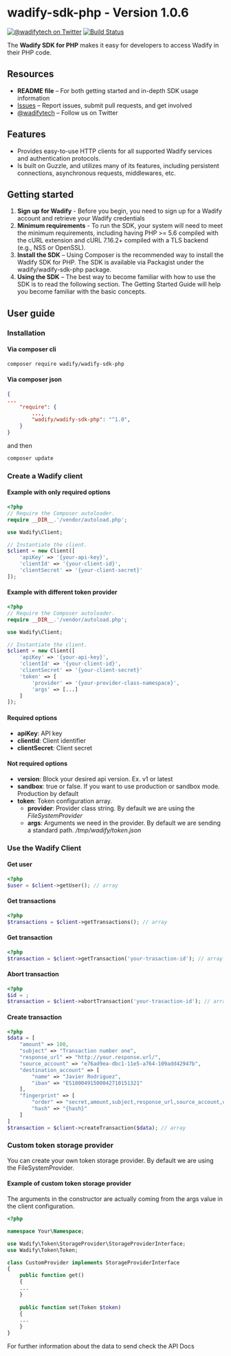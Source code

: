 # wadify-sdk-php - Version 1.0.6

[![@wadifytech on Twitter](http://img.shields.io/badge/twitter-%40wadifytech-blue.svg?style=flat)](https://twitter.com/wadifytech)
[![Build Status](https://travis-ci.org/wadify/wadify-sdk-php.svg?branch=master)](https://travis-ci.org/wadify/wadify-sdk-php)

The **Wadify SDK for PHP** makes it easy for developers to access Wadify in their PHP code.

## Resources

* **README file** – For both getting started and in-depth SDK usage information
* [Issues](https://github.com/wadify/wadify-sdk-php/issues) – Report issues, submit pull requests, and get involved
* [@wadifytech](https://twitter.com/wadifytech) – Follow us on Twitter

## Features

* Provides easy-to-use HTTP clients for all supported Wadify services and authentication protocols.
* Is built on Guzzle, and utilizes many of its features, including persistent connections, asynchronous requests, middlewares, etc.

## Getting started

1. **Sign up for Wadify** - Before you begin, you need to sign up for a Wadify account and retrieve your Wadify credentials
2. **Minimum requirements** - To run the SDK, your system will need to meet the minimum requirements, including having PHP >= 5.6 compiled with the cURL extension and cURL 7.16.2+ compiled with a TLS backend (e.g., NSS or OpenSSL).
3. **Install the SDK** – Using Composer is the recommended way to install the Wadify SDK for PHP. The SDK is available via Packagist under the wadify/wadify-sdk-php package.
4. **Using the SDK** – The best way to become familiar with how to use the SDK is to read the following section. The Getting Started Guide will help you become familiar with the basic concepts.

## User guide

### Installation

#### Via composer cli

```bash
composer require wadify/wadify-sdk-php
```

#### Via composer json 
```json
{
...
	"require": {
		...,
		"wadify/wadify-sdk-php": "^1.0",
	}
}
```
and then

```bash
composer update
```

### Create a Wadify client


#### Example with only required options
```php
<?php
// Require the Composer autoloader.
require __DIR__.'/vendor/autoload.php';

use Wadify\Client;

// Instantiate the client.
$client = new Client([
    'apiKey' => '{your-api-key}',
    'clientId' => '{your-client-id}',
    'clientSecret' => '{your-client-secret}'
]);
```

#### Example with different token provider
```php
<?php
// Require the Composer autoloader.
require __DIR__.'/vendor/autoload.php';

use Wadify\Client;

// Instantiate the client.
$client = new Client([
    'apiKey' => '{your-api-key}',
    'clientId' => '{your-client-id}',
    'clientSecret' => '{your-client-secret}'
    'token' => [
        'provider' => '{your-provider-class-namespace}',
        'args' => [...]
    ]
]);
```

#### Required options

* **apiKey**: API key
* **clientId**: Client identifier
* **clientSecret**: Client secret

#### Not required options

* **version**: Block your desired api version. Ex. v1 or latest
* **sandbox**: true or false. If you want to use production or sandbox mode. Production by default
* **token**: Token configuration array.
    * **provider**: Provider class string. By default we are using the _FileSystemProvider_
    * **args**: Arguments we need in the provider. By default we are sending a standard path. _/tmp/wadify/token.json_

### Use the Wadify Client

#### Get user
```php
<?php
$user = $client->getUser(); // array
```

#### Get transactions
```php
<?php
$transactions = $client->getTransactions(); // array
```

#### Get transaction
```php
<?php
$transaction = $client->getTransaction('your-trasaction-id'); // array
```

#### Abort transaction
```php
<?php
$id = ;
$transaction = $client->abortTransaction('your-trasaction-id'); // array
```

#### Create transaction
```php
<?php
$data = [
    "amount" => 100,
    "subject" => "Transaction number one",
    "response_url" => "http://your.response.url/",
    "source_account" => "e76ad9ea-dbc1-11e5-a764-109add42947b",
    "destination_account" => [
        "name" => "Javier Rodriguez",
        "iban" => "ES1800491500042710151321"
    ],
    "fingerprint" => [
        "order" => "secret,amount,subject,response_url,source_account,destination_account.name,destination_account.iban",
        "hash" => "{hash}"
    ]
]
$transaction = $client->createTransaction($data); // array
```

### Custom token storage provider

You can create your own token storage provider. By default we are using the FileSystemProvider.

#### Example of custom token storage provider

The arguments in the constructor are actually coming from the args value in the client configuration.

```php
<?php

namespace Your\Namespace;

use Wadify\Token\StorageProvider\StorageProviderInterface;
use Wadify\Token\Token;

class CustomProvider implements StorageProviderInterface
{   
    public function get() 
    {
    ...
    }
    
    public function set(Token $token)
    {
    ...
    }
}
```

For further information about the data to send check the API Docs
